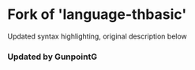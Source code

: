 # Fork of 'language-thbasic'
Updated syntax highlighting, original description below

### Updated by GunpointG ###
